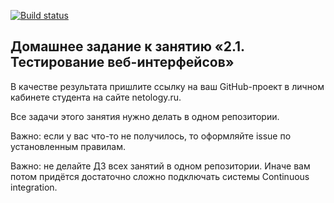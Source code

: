  [![Build status](https://ci.appveyor.com/api/projects/status/at6426siaegcg18v?svg=true)](https://ci.appveyor.com/project/IvanaLavansk/selenium2-1)

## Домашнее задание к занятию «2.1. Тестирование веб-интерфейсов»
В качестве результата пришлите ссылку на ваш GitHub-проект в личном кабинете студента на сайте netology.ru.

Все задачи этого занятия нужно делать в одном репозитории.

Важно: если у вас что-то не получилось, то оформляйте issue по установленным правилам.

Важно: не делайте ДЗ всех занятий в одном репозитории. Иначе вам потом придётся достаточно сложно подключать системы Continuous integration.